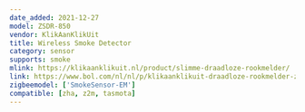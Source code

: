 ```yaml
---
date_added: 2021-12-27
model: ZSDR-850
vendor: KlikAanKlikUit
title: Wireless Smoke Detector
category: sensor
supports: smoke
mlink: https://klikaanklikuit.nl/product/slimme-draadloze-rookmelder/
link: https://www.bol.com/nl/nl/p/klikaanklikuit-draadloze-rookmelder-zsdr-850/9200000090862688/
zigbeemodel: ['SmokeSensor-EM']
compatible: [zha, z2m, tasmota]
---
```




